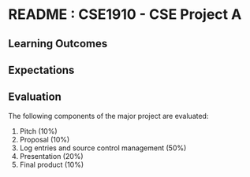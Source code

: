 # README : CSE1910 - CSE Project A

## Learning Outcomes

## Expectations

## Evaluation
The following components of the major project are evaluated:

1. Pitch (10%)
2. Proposal (10%)
3. Log entries and source control management (50%)
4. Presentation (20%)
5. Final product (10%)
